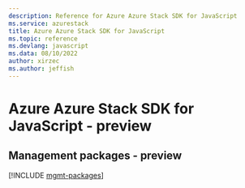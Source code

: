 ```yaml
---
description: Reference for Azure Azure Stack SDK for JavaScript
ms.service: azurestack
title: Azure Azure Stack SDK for JavaScript
ms.topic: reference
ms.devlang: javascript
ms.data: 08/10/2022
author: xirzec
ms.author: jeffish
---
```

# Azure Azure Stack SDK for JavaScript - preview

## Management packages - preview
[!INCLUDE [mgmt-packages](azure-stack-mgmt-index.md)]